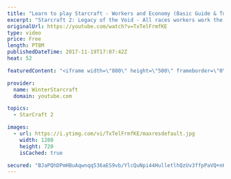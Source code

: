 ```yaml
---
title: "Learn to play Starcraft - Workers and Economy (Basic Guide & Tutorial)"
excerpt: "Starcraft 2: Legacy of the Void - All races workers work the same (mule notwithstanding!)  Wiki on mining: http://wiki.teamliquid.net/starcraft2/Mining_Minerals"
originalUrl: https://youtube.com/watch?v=TxTelFrmfKE
type: video
price: Free
length: PT8M
publishedDateTime: 2017-11-19T17:07:42Z
heat: 52

featuredContent: "<iframe width=\"800\" height=\"500\" frameborder=\"0\" src=\"https://www.youtube.com/embed/TxTelFrmfKE\" allow=\"accelerometer; autoplay; encrypted-media; gyroscope; picture-in-picture\" allowfullscreen></iframe>"

provider:
  name: WinterStarcraft
  domain: youtube.com

topics:
  - StarCraft 2

images:
  - url: https://i.ytimg.com/vi/TxTelFrmfKE/maxresdefault.jpg
    width: 1280
    height: 720
    isCached: true

secured: "BJaPQhDPmHBuAqwnqq536aES9vb/YlcQuNpi44HulletlhQzUv3ffpPaVQ+nHtHUCv6ltJLfoDncKOv/OKgtlMv2yWc7U89Jfl03JDwXpN0S4nhIuGqXSLCS0rPD5FEN42IlFp2OGWo/28QPGBssG2MzHNoG+DYyNVtbI7nqyfzWGYmoALzMbYxa2KT7n23Cz94SW2dYRoh75dh4XvxtUmkSVZ5MUxZyKlNZfC3nQSp2DyIuAYz+L2JGxXmY+D+WZGxdjRN9edzoTdzrfzmAeHaB4GZJ6btpnXOb5N/MhDa2L/8QlPRFdVHqsLabnrMgtJXx6l/Ql4lpOO1f8KJtaWMFawGUyqEk8X8JdotqyS8diHOAds0oA4Zr+Gvvt1Opmyr/ZJcMlWmYcJJbKMPbpIQ/C6LMWfGG78MX1QJU5m8=;X2lABmJcq+tTsTElxv4uIQ=="
---
```


